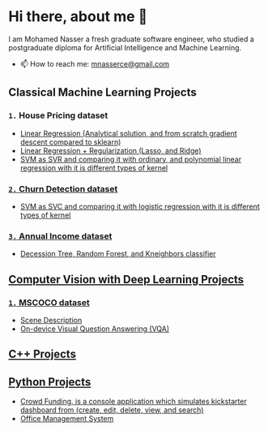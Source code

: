 # Hi there, about me 👋 
I am Mohamed Nasser a fresh graduate software engineer, who studied a postgraduate diploma for Artificial Intelligence and Machine Learning.
- 📫 How to reach me: mnasserce@gmail.com

## Classical Machine Learning Projects
### `1.` House Pricing dataset
<ul>
  <li> <a href=https://github.com/Mohamed-AN/LinearRegression-Analytical.git> 
    Linear Regression (Analytical solution, and from scratch gradient descent compared to sklearn)</li>
  <li> <a href=https://github.com/Mohamed-AN/LinearRegression-Regularization>
    Linear Regression + Regularization (Lasso, and Ridge)</li>
  <li> <a href=https://github.com/Mohamed-AN/House-Pricing-SVR.git>
    SVM as SVR and comparing it with ordinary, and polynomial linear regression with it is different types of kernel</li>
</ul>

### `2.` Churn Detection dataset
<ul>
  <li> <a href=https://github.com/Mohamed-AN/churn-detection.git>
    SVM as SVC and comparing it with logistic regression with it is different types of kernel</li>
</ul>

### `3.` Annual Income dataset
<ul>
  <li> <a href=https://github.com/Mohamed-AN/decisionTree-randomForest>
    Decession Tree, Random Forest, and Kneighbors classifier </li>
</ul>

## Computer Vision with Deep Learning Projects
### `1.` MSCOCO dataset
<ul>
  <li> <a href=https://github.com/Mohamed-AN/Scene-Description> 
    Scene Description </li>
  <li> <a href=https://github.com/Mohamed-AN/Visual-Question-Answering>
    On-device Visual Question Answering (VQA) </li>
</ul>

## C++ Projects

## Python Projects
<ul>
  <li> <a href=>
    Crowd Funding, is a console application which simulates kickstarter dashboard from (create, edit, delete, view, and search) </li>
  <li> <a href=>
    Office Management System </li>
</ul>
<!--
**Mohamed-AN/Mohamed-AN** is a ✨ _special_ ✨ repository because its `README.md` (this file) appears on your GitHub profile.

Here are some ideas to get you started:

- 🔭 I’m currently working on ...
- 🌱 I’m currently learning ...
- 👯 I’m looking to collaborate on ...
- 🤔 I’m looking for help with ...
- 💬 Ask me about ...
- 📫 How to reach me: ...
- 😄 Pronouns: ...
- ⚡ Fun fact: ...
-->
